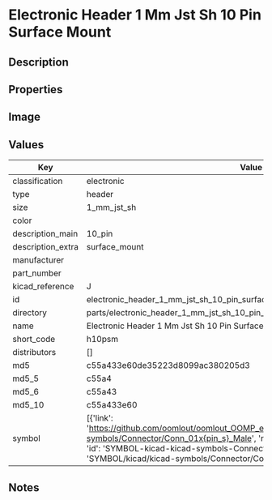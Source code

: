 # Electronic Header 1 Mm Jst Sh 10 Pin Surface Mount

## Description

## Properties


## Image


## Values

| Key | Value |
| --- | --- |
| classification | electronic |
| type | header |
| size | 1_mm_jst_sh |
| color |  |
| description_main | 10_pin |
| description_extra | surface_mount |
| manufacturer |  |
| part_number |  |
| kicad_reference | J |
| id | electronic_header_1_mm_jst_sh_10_pin_surface_mount |
| directory | parts/electronic_header_1_mm_jst_sh_10_pin_surface_mount |
| name | Electronic Header 1 Mm Jst Sh 10 Pin Surface Mount |
| short_code | h10psm |
| distributors | [] |
| md5 | c55a433e60de35223d8099ac380205d3 |
| md5_5 | c55a4 |
| md5_6 | c55a43 |
| md5_10 | c55a433e60 |
| symbol | [{'link': 'https://github.com/oomlout/oomlout_OOMP_eda_V2/tree/main/SYMBOL/kicad/kicad-symbols/Connector/Conn_01x{pin_s}_Male', 'name': 'Connector : Conn_01x10_Male', 'id': 'SYMBOL-kicad-kicad-symbols-Connector-Conn_01x10_Male', 'directory': 'SYMBOL/kicad/kicad-symbols/Connector/Conn_01x10_Male/'}] |

## Notes

